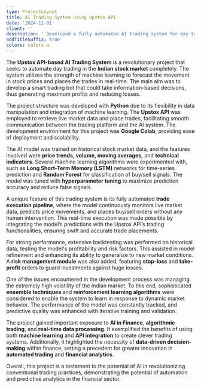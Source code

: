 ```yaml
---
type: ProjectLayout
title: AI Trading System using Upstox API
date: '2024-11-01'
client: ''
description: ' Developed a fully automated AI trading system for day trading in the Indian stock market, utilizing the Upstox API.'
addTitleSuffix: true
colors: colors-a
---
```

The **Upstox API-based AI Trading System** is a revolutionary project that seeks to automate day trading in the **Indian stock market** completely. The system utilizes the strength of machine learning to forecast the movement in stock prices and places the trades in real-time. The main aim was to develop a smart trading bot that could take information-based decisions, thus generating maximum profits and reducing losses.

The project structure was developed with **Python** due to its flexibility in data manipulation and integration of machine learning. The **Upstox API** was employed to retrieve live market data and place trades, facilitating smooth communication between the trading platform and the AI system. The development environment for this project was **Google Colab**, providing ease of deployment and scalability.

The AI model was trained on historical stock market data, and the features involved were **price trends, volume, moving averages,** and **technical indicators**. Several machine learning algorithms were experimented with, such as **Long Short-Term Memory (LSTM)** networks for time-series prediction and **Random Forest** for classification of buy/sell signals. The model was tuned with **hyperparameter tuning** to maximize prediction accuracy and reduce false signals.

A unique feature of this trading system is its fully automated **trade execution pipeline**, where the model continuously monitors live market data, predicts price movements, and places buy/sell orders without any human intervention. This real-time execution was made possible by integrating the model’s predictions with the Upstox API’s trading functionalities, ensuring swift and accurate trade placements.

For strong performance, extensive backtesting was performed on historical data, testing the model's profitability and risk factors. This assisted in model refinement and enhancing its ability to generalize to new market conditions. A **risk management module** was also added, featuring **stop-loss** and **take-profit** orders to guard investments against huge losses.

One of the issues encountered in the development process was managing the extremely high volatility of the Indian market. To this end, sophisticated **ensemble techniques** and **reinforcement learning algorithms** were considered to enable the system to learn in response to dynamic market behavior. The performance of the model was constantly tracked, and predictive quality was enhanced with iterative training and validation.

The project gained important exposure to **AI in Finance**, **algorithmic trading**, and **real-time data processing**. It exemplified the benefits of using both **machine learning** and **API integration** to create clever trading systems. Additionally, it highlighted the necessity of **data-driven decision-making** within finance, setting a precedent for greater innovation in **automated trading** and **financial analytics**.

Overall, this project is a testament to the potential of AI in revolutionizing conventional trading practices, demonstrating the potential of automation and predictive analytics in the financial sector.
